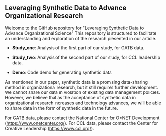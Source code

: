 ## Leveraging Synthetic Data to Advance Organizational Research

Welcome to the GitHub repository for "Leveraging Synthetic Data to Advance Organizational Science" This repository is structured to facilitate an understanding and exploration of the research presented in our article.

- **Study_one**: Analysis of the first part of our study, for GATB data.
  
- **Study_two**: Analysis of the second part of our study, for CCL leadership data.

- **Demo**: Code demo for generating synthetic data. 

As mentioned in our paper, synthetic data is a promising data-sharing method in organizational research, but it still requires further development. We cannot share our data in violation of existing data management policies. However, we believe that as the acceptance of synthetic data in organizational research increases and technology advances, we will be able to share data in the form of synthetic data in the future.

For GATB data, please contact the National Center for O*NET Development (https://www.onetcenter.org/).
For CCL data, please contact the Center for Creative Leadership (https://www.ccl.org/).








